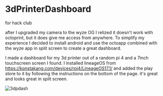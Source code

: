 # 3dPrinterDashboard
for hack club

after I upgraded my camera to the wyze OG I relized it doesn't work with octoprint, but it does give me access from anywhere. To simplify my experience I decided to install android and use the octoapp combined with the wyze app in split screen to create a great dashboard.

I made a dashboard for my 3d printer out of a random pi 4 and a 7inch touchscreen screen I found.
I installed lineageOS from https://konstakang.com/devices/rpi4/LineageOS17.1/ and added the play store to it by following the instructions on the bottom of the page.
it's great and looks great in split screen.

![3dpdash](https://github.com/user-attachments/assets/979e6862-2714-46cc-b6cb-9db60d013b79)
